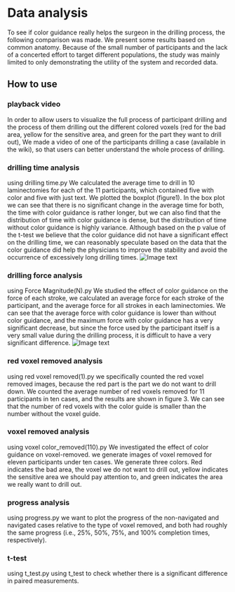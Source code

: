# Data analysis
To see if color guidance really helps the surgeon in the drilling process, the following comparison was made. We present some results based on common anatomy. Because of the small number of participants and the lack of a concerted effort to target different populations, the study was mainly limited to only demonstrating the utility of the system and recorded data. 
## How to use
### playback video
In order to allow users to visualize the full process of participant drilling and the process of them drilling out the different colored voxels (red for the bad area, yellow for the sensitive area, and green for the part they want to drill out), We made a video of one of the participants drilling a case (available in the wiki), so that users can better understand the whole process of drilling.

### drilling time analysis
using drilling time.py
We calculated the average time to drill in 10 laminectomies for each of the 11 participants, which contained five with color and five with just text. We plotted the boxplot (figure1). In the box plot we can see that there is no significant change in the average time for both, the time with color guidance is rather longer, but we can also find that the distribution of time with color guidance is dense, but the distribution of time without color guidance is highly variance. Although based on the p value of the t-test we believe that the color guidance did not have a significant effect on the drilling time, we can reasonably speculate based on the data that the color guidance did help the physicians to improve the stability and avoid the occurrence of excessively long drilling times.
![Image text](https://github.com/yiwangj/cis-2-project-data-analysis/blob/main/IMG/voxel_remove_time.png)

### drilling force analysis
using Force Magnitude(N).py
We studied the effect of color guidance on the force of each stroke, we calculated an average force for each stroke of the participant, and the average force for all strokes in each laminectomies. We can see that the average force with color guidance is lower than without color guidance, and the maximum force with color guidance has a very significant decrease, but since the force used by the participant itself is a very small value during the drilling process, it is difficult to have a very significant difference.
![Image text](https://github.com/yiwangj/cis-2-project-data-analysis/blob/main/IMG/Force%20Magnitude.png)

### red voxel removed analysis
using red voxel removed(1).py
we specifically counted the red voxel removed images, because the red part is the part we do not want to drill down. We counted the average number of red voxels removed for 11 participants in ten cases, and the results are shown in figure 3. We can see that the number of red voxels with the color guide is smaller than the number without the voxel guide.


### voxel removed analysis
using voxel color_removed(110).py
We investigated the effect of color guidance on voxel-removed. we generate images of voxel removed for eleven participants under ten cases. We generate three colors. Red indicates the bad area, the voxel we do not want to drill out, yellow indicates the sensitive area we should pay attention to, and green indicates the area we really want to drill out.

### progress analysis
using progress.py
we want to plot the progress of the non-navigated and navigated cases relative to the type of voxel removed, and both had roughly the same progress (i.e., 25%, 50%, 75%, and 100% completion times, respectively). 

### t-test
using t_test.py
using t_test to check whether there is a significant difference in paired measurements.

